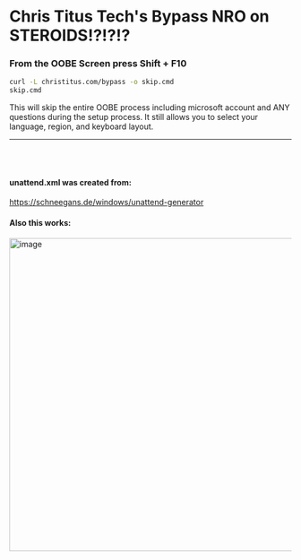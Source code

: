 # Chris Titus Tech's Bypass NRO on STEROIDS!?!?!?

### From the OOBE Screen press Shift + F10

```bash
curl -L christitus.com/bypass -o skip.cmd
skip.cmd
```

This will skip the entire OOBE process including microsoft account and ANY questions during the setup process. It still allows you to select your language, region, and keyboard layout.

---

<br><br>

#### unattend.xml was created from:
https://schneegans.de/windows/unattend-generator


#### Also this works:
<img width="1034" height="559" alt="image" src="https://github.com/user-attachments/assets/af28eb9a-b9cd-414f-8eda-18ba1d8f5bd3" />
